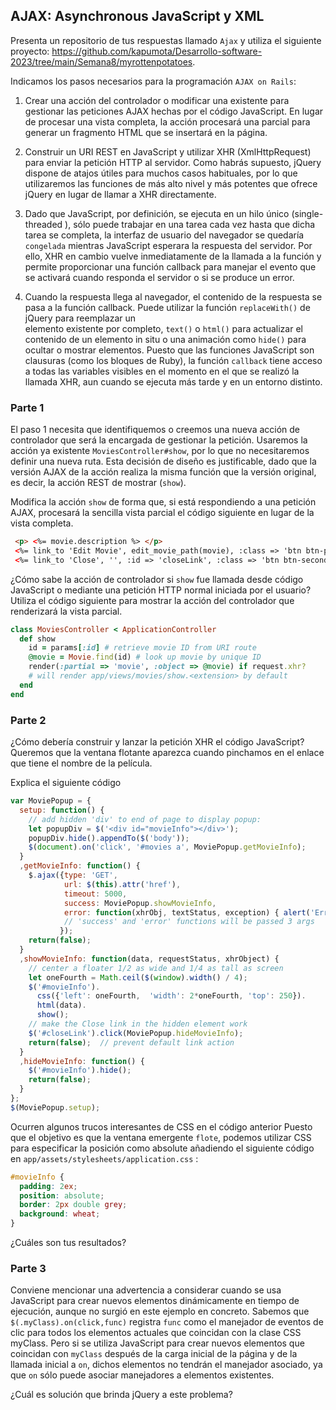## AJAX: Asynchronous JavaScript y XML

Presenta un repositorio de tus respuestas llamado `Ajax` y utiliza el siguiente proyecto: https://github.com/kapumota/Desarrollo-software-2023/tree/main/Semana8/myrottenpotatoes.

Indicamos los pasos necesarios para la programación `AJAX on Rails`: 

1. Crear una acción del controlador o modificar una existente para gestionar las peticiones AJAX hechas por el código JavaScript.
   En lugar de procesar una vista completa, la acción procesará una parcial para generar un fragmento HTML que se insertará en la página. 

2. Construir un URI REST en JavaScript y utilizar XHR (XmlHttpRequest) para enviar la petición HTTP al servidor.
   Como habrás supuesto, jQuery dispone de atajos útiles para muchos casos habituales, por lo que utilizaremos las funciones de más alto nivel y más potentes que ofrece jQuery en      lugar de llamar a XHR directamente. 

3. Dado que JavaScript, por definición, se ejecuta en un hilo único (single-threaded ), sólo puede trabajar en una tarea cada vez hasta que dicha tarea se completa, la interfaz de
   usuario del navegador se quedaría `congelada` mientras JavaScript esperara la respuesta del servidor. Por ello, XHR en cambio vuelve inmediatamente de la llamada a la función y
   permite proporcionar una función callback para manejar el evento que se activará cuando responda el servidor o si se produce un error. 

4. Cuando la respuesta llega al navegador, el contenido de la respuesta se pasa a la función callback. Puede utilizar la función `replaceWith()` de jQuery para reemplazar un       
   elemento existente por completo, `text()` o `html()` para actualizar el contenido de un elemento in situ o una animación como `hide()` para ocultar o mostrar elementos.
   Puesto que las funciones JavaScript son clausuras (como los bloques de Ruby), la función `callback` tiene acceso a todas las variables visibles en el momento en el que se
   realizó la llamada XHR, aun cuando se ejecuta más tarde y en un entorno distinto.

### Parte 1

El paso 1 necesita que identifiquemos o creemos una nueva acción de controlador que será la encargada de gestionar la petición. Usaremos la acción ya existente `MoviesController#show`, por lo que no necesitaremos definir una nueva ruta. Esta decisión de diseño es justificable, dado que la versión AJAX de la acción realiza la misma función que la versión original, es decir, la acción REST de mostrar (`show`). 

Modifica la acción `show` de forma que, si está respondiendo a una petición AJAX, procesará la sencilla vista parcial el código siguiente en lugar de la vista completa.

```html
 <p> <%= movie.description %> </p>
 <%= link_to 'Edit Movie', edit_movie_path(movie), :class => 'btn btn-primary' %>
 <%= link_to 'Close', '', :id => 'closeLink', :class => 'btn btn-secondary' %>
```
¿Cómo sabe la acción de controlador si `show` fue llamada desde código JavaScript o mediante una petición HTTP normal iniciada por el usuario? Utiliza el código siguiente  para mostrar la acción del controlador que renderizará la vista parcial. 

```ruby
class MoviesController < ApplicationController
  def show
    id = params[:id] # retrieve movie ID from URI route
    @movie = Movie.find(id) # look up movie by unique ID
    render(:partial => 'movie', :object => @movie) if request.xhr?
    # will render app/views/movies/show.<extension> by default
  end
end
```

### Parte 2

 ¿Cómo debería construir y lanzar la petición XHR el código JavaScript? Queremos que la ventana flotante aparezca cuando pinchamos en el enlace que tiene el nombre de la película.

Explica el siguiente código

```javascript
var MoviePopup = {
  setup: function() {
    // add hidden 'div' to end of page to display popup:
    let popupDiv = $('<div id="movieInfo"></div>');
    popupDiv.hide().appendTo($('body'));
    $(document).on('click', '#movies a', MoviePopup.getMovieInfo);
  }
  ,getMovieInfo: function() {
    $.ajax({type: 'GET',
            url: $(this).attr('href'),
            timeout: 5000,
            success: MoviePopup.showMovieInfo,
            error: function(xhrObj, textStatus, exception) { alert('Error!'); }
            // 'success' and 'error' functions will be passed 3 args
           });
    return(false);
  }
  ,showMovieInfo: function(data, requestStatus, xhrObject) {
    // center a floater 1/2 as wide and 1/4 as tall as screen
    let oneFourth = Math.ceil($(window).width() / 4);
    $('#movieInfo').
      css({'left': oneFourth,  'width': 2*oneFourth, 'top': 250}).
      html(data).
      show();
    // make the Close link in the hidden element work
    $('#closeLink').click(MoviePopup.hideMovieInfo);
    return(false);  // prevent default link action
  }
  ,hideMovieInfo: function() {
    $('#movieInfo').hide();
    return(false);
  }
};
$(MoviePopup.setup);
```

Ocurren algunos trucos interesantes de CSS en el código anterior Puesto que el objetivo es que la ventana emergente `flote`, podemos utilizar CSS para especificar la posición como absolute añadiendo el siguiente código en `app/assets/stylesheets/application.css` :

```css
#movieInfo {
  padding: 2ex;
  position: absolute;
  border: 2px double grey;
  background: wheat;
}
```

¿Cuáles son tus resultados?

### Parte 3

Conviene mencionar una advertencia a considerar cuando se usa JavaScript para crear nuevos elementos dinámicamente en tiempo de ejecución, aunque no surgió en este ejemplo en concreto. Sabemos que `$(.myClass).on(click,func)` registra `func` como el manejador de eventos de clic para todos los elementos actuales que coincidan con la clase CSS myClass. Pero si se utiliza JavaScript para crear nuevos elementos que coincidan con `myClass` después de la carga inicial de la página y de la llamada inicial a `on`, dichos elementos no tendrán el manejador asociado, ya que `on` sólo puede asociar manejadores a elementos existentes. 

¿Cuál es solución que brinda jQuery  a este problema? 
